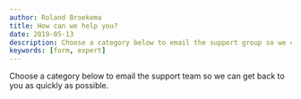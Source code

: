 ```yaml
---
author: Roland Broekema
title: How can we help you?
date: 2019-05-13
description: Choose a category below to email the support group so we can get back to you as quickly as possible.
keywords: [form, expert]
---
```


Choose a category below to email the support team so we can get back to you as quickly as possible.